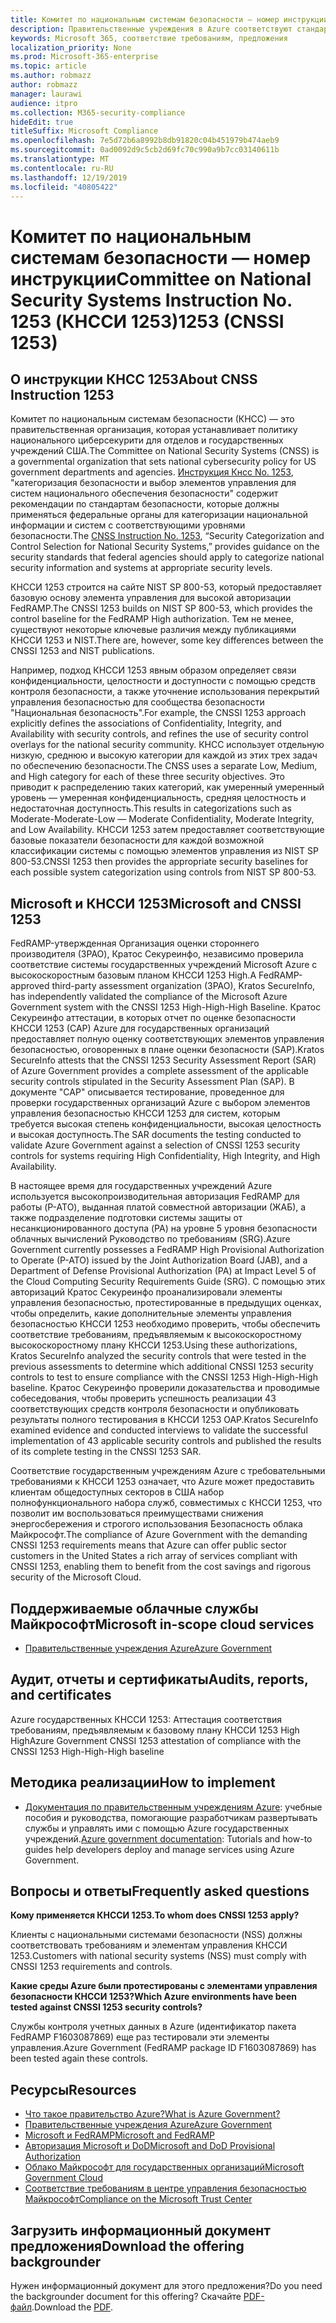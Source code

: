 ```yaml
---
title: Комитет по национальным системам безопасности — номер инструкции 1253 (КНССИ 1253)
description: Правительственные учреждения в Azure соответствуют стандартам безопасности КНССИ 1253 для государственных систем США, которым требуется высокая степень конфиденциальности, высокая целостность и высокая доступность.
keywords: Microsoft 365, соответствие требованиям, предложения
localization_priority: None
ms.prod: Microsoft-365-enterprise
ms.topic: article
ms.author: robmazz
author: robmazz
manager: laurawi
audience: itpro
ms.collection: M365-security-compliance
hideEdit: true
titleSuffix: Microsoft Compliance
ms.openlocfilehash: 7e5d72b6a8992b8db91820c04b451979b474aeb9
ms.sourcegitcommit: 0ad0092d9c5cb2d69fc70c990a9b7cc03140611b
ms.translationtype: MT
ms.contentlocale: ru-RU
ms.lasthandoff: 12/19/2019
ms.locfileid: "40805422"
---
```

# <a name="committee-on-national-security-systems-instruction-no-1253-cnssi-1253"></a><span data-ttu-id="76fdc-105">Комитет по национальным системам безопасности — номер инструкции</span><span class="sxs-lookup"><span data-stu-id="76fdc-105">Committee on National Security Systems Instruction No.</span></span> <span data-ttu-id="76fdc-106">1253 (КНССИ 1253)</span><span class="sxs-lookup"><span data-stu-id="76fdc-106">1253 (CNSSI 1253)</span></span>

## <a name="about-cnss-instruction-1253"></a><span data-ttu-id="76fdc-107">О инструкции КНСС 1253</span><span class="sxs-lookup"><span data-stu-id="76fdc-107">About CNSS Instruction 1253</span></span>

<span data-ttu-id="76fdc-108">Комитет по национальным системам безопасности (КНСС) — это правительственная организация, которая устанавливает политику национального циберсекурити для отделов и государственных учреждений США.</span><span class="sxs-lookup"><span data-stu-id="76fdc-108">The Committee on National Security Systems (CNSS) is a governmental organization that sets national cybersecurity policy for US government departments and agencies.</span></span> <span data-ttu-id="76fdc-109">[Инструкция Кнсс No. 1253](https://www.dss.mil/Portals/69/documents/io/rmf/CNSSI_No1253.pdf), "категоризация безопасности и выбор элементов управления для систем национального обеспечения безопасности" содержит рекомендации по стандартам безопасности, которые должны применяться федеральные органы для категоризации национальной информации и систем с соответствующими уровнями безопасности.</span><span class="sxs-lookup"><span data-stu-id="76fdc-109">The [CNSS Instruction No. 1253](https://www.dss.mil/Portals/69/documents/io/rmf/CNSSI_No1253.pdf), “Security Categorization and Control Selection for National Security Systems,” provides guidance on the security standards that federal agencies should apply to categorize national security information and systems at appropriate security levels.</span></span>  
  
<span data-ttu-id="76fdc-110">КНССИ 1253 строится на сайте NIST SP 800-53, который предоставляет базовую основу элемента управления для высокой авторизации FedRAMP.</span><span class="sxs-lookup"><span data-stu-id="76fdc-110">The CNSSI 1253 builds on NIST SP 800-53, which provides the control baseline for the FedRAMP High authorization.</span></span> <span data-ttu-id="76fdc-111">Тем не менее, существуют некоторые ключевые различия между публикациями КНССИ 1253 и NIST.</span><span class="sxs-lookup"><span data-stu-id="76fdc-111">There are, however, some key differences between the CNSSI 1253 and NIST publications.</span></span>  
  
<span data-ttu-id="76fdc-112">Например, подход КНССИ 1253 явным образом определяет связи конфиденциальности, целостности и доступности с помощью средств контроля безопасности, а также уточнение использования перекрытий управления безопасностью для сообщества безопасности "Национальная безопасность".</span><span class="sxs-lookup"><span data-stu-id="76fdc-112">For example, the CNSSI 1253 approach explicitly defines the associations of Confidentiality, Integrity, and Availability with security controls, and refines the use of security control overlays for the national security community.</span></span> <span data-ttu-id="76fdc-113">КНСС использует отдельную низкую, среднюю и высокую категории для каждой из этих трех задач по обеспечению безопасности.</span><span class="sxs-lookup"><span data-stu-id="76fdc-113">The CNSS uses a separate Low, Medium, and High category for each of these three security objectives.</span></span> <span data-ttu-id="76fdc-114">Это приводит к распределению таких категорий, как умеренный умеренный уровень — умеренная конфиденциальность, средняя целостность и недостаточная доступность.</span><span class="sxs-lookup"><span data-stu-id="76fdc-114">This results in categorizations such as Moderate-Moderate-Low — Moderate Confidentiality, Moderate Integrity, and Low Availability.</span></span> <span data-ttu-id="76fdc-115">КНССИ 1253 затем предоставляет соответствующие базовые показатели безопасности для каждой возможной классификации системы с помощью элементов управления из NIST SP 800-53.</span><span class="sxs-lookup"><span data-stu-id="76fdc-115">CNSSI 1253 then provides the appropriate security baselines for each possible system categorization using controls from NIST SP 800-53.</span></span>

## <a name="microsoft-and-cnssi-1253"></a><span data-ttu-id="76fdc-116">Microsoft и КНССИ 1253</span><span class="sxs-lookup"><span data-stu-id="76fdc-116">Microsoft and CNSSI 1253</span></span>

<span data-ttu-id="76fdc-117">FedRAMP-утвержденная Организация оценки стороннего производителя (3PAO), Кратос Секуреинфо, независимо проверила соответствие системы государственных учреждений Microsoft Azure с высокоскоростным базовым планом КНССИ 1253 High.</span><span class="sxs-lookup"><span data-stu-id="76fdc-117">A FedRAMP-approved third-party assessment organization (3PAO), Kratos SecureInfo, has independently validated the compliance of the Microsoft Azure Government system with the CNSSI 1253 High-High-High Baseline.</span></span> <span data-ttu-id="76fdc-118">Кратос Секуреинфо аттестации, в которых отчет по оценке безопасности КНССИ 1253 (САР) Azure для государственных организаций предоставляет полную оценку соответствующих элементов управления безопасностью, оговоренных в плане оценки безопасности (SAP).</span><span class="sxs-lookup"><span data-stu-id="76fdc-118">Kratos SecureInfo attests that the CNSSI 1253 Security Assessment Report (SAR) of Azure Government provides a complete assessment of the applicable security controls stipulated in the Security Assessment Plan (SAP).</span></span> <span data-ttu-id="76fdc-119">В документе "САР" описывается тестирование, проведенное для проверки государственных организаций Azure с выбором элементов управления безопасностью КНССИ 1253 для систем, которым требуется высокая степень конфиденциальности, высокая целостность и высокая доступность.</span><span class="sxs-lookup"><span data-stu-id="76fdc-119">The SAR documents the testing conducted to validate Azure Government against a selection of CNSSI 1253 security controls for systems requiring High Confidentiality, High Integrity, and High Availability.</span></span>  
  
<span data-ttu-id="76fdc-120">В настоящее время для государственных учреждений Azure используется высокопроизводительная авторизация FedRAMP для работы (P-ATO), выданная платой совместной авторизации (ЖАБ), а также подразделение подготовки системы защиты от несанкционированного доступа (PA) на уровне 5 уровня безопасности облачных вычислений Руководство по требованиям (SRG).</span><span class="sxs-lookup"><span data-stu-id="76fdc-120">Azure Government currently possesses a FedRAMP High Provisional Authorization to Operate (P-ATO) issued by the Joint Authorization Board (JAB), and a Department of Defense Provisional Authorization (PA) at Impact Level 5 of the Cloud Computing Security Requirements Guide (SRG).</span></span> <span data-ttu-id="76fdc-121">С помощью этих авторизаций Кратос Секуреинфо проанализировали элементы управления безопасностью, протестированные в предыдущих оценках, чтобы определить, какие дополнительные элементы управления безопасностью КНССИ 1253 необходимо проверить, чтобы обеспечить соответствие требованиям, предъявляемым к высокоскоростному высокоскоростному плану КНССИ 1253.</span><span class="sxs-lookup"><span data-stu-id="76fdc-121">Using these authorizations, Kratos SecureInfo analyzed the security controls that were tested in the previous assessments to determine which additional CNSSI 1253 security controls to test to ensure compliance with the CNSSI 1253 High-High-High baseline.</span></span> <span data-ttu-id="76fdc-122">Кратос Секуреинфо проверили доказательства и проводимые собеседования, чтобы проверить успешность реализации 43 соответствующих средств контроля безопасности и опубликовать результаты полного тестирования в КНССИ 1253 ОАР.</span><span class="sxs-lookup"><span data-stu-id="76fdc-122">Kratos SecureInfo examined evidence and conducted interviews to validate the successful implementation of 43 applicable security controls and published the results of its complete testing in the CNSSI 1253 SAR.</span></span>  
  
<span data-ttu-id="76fdc-123">Соответствие государственным учреждениям Azure с требовательными требованиями к КНССИ 1253 означает, что Azure может предоставить клиентам общедоступных секторов в США набор полнофункционального набора служб, совместимых с КНССИ 1253, что позволит им воспользоваться преимуществами снижения энергосбережения и строгого использования Безопасность облака Майкрософт.</span><span class="sxs-lookup"><span data-stu-id="76fdc-123">The compliance of Azure Government with the demanding CNSSI 1253 requirements means that Azure can offer public sector customers in the United States a rich array of services compliant with CNSSI 1253, enabling them to benefit from the cost savings and rigorous security of the Microsoft Cloud.</span></span>

## <a name="microsoft-in-scope-cloud-services"></a><span data-ttu-id="76fdc-124">Поддерживаемые облачные службы Майкрософт</span><span class="sxs-lookup"><span data-stu-id="76fdc-124">Microsoft in-scope cloud services</span></span>

- [<span data-ttu-id="76fdc-125">Правительственные учреждения Azure</span><span class="sxs-lookup"><span data-stu-id="76fdc-125">Azure Government</span></span>](https://aka.ms/AzureCompliance)

## <a name="audits-reports-and-certificates"></a><span data-ttu-id="76fdc-126">Аудит, отчеты и сертификаты</span><span class="sxs-lookup"><span data-stu-id="76fdc-126">Audits, reports, and certificates</span></span>

<span data-ttu-id="76fdc-127">Azure государственных КНССИ 1253: Аттестация соответствия требованиям, предъявляемым к базовому плану КНССИ 1253 High High</span><span class="sxs-lookup"><span data-stu-id="76fdc-127">Azure Government CNSSI 1253 attestation of compliance with the CNSSI 1253 High-High-High baseline</span></span>

## <a name="how-to-implement"></a><span data-ttu-id="76fdc-128">Методика реализации</span><span class="sxs-lookup"><span data-stu-id="76fdc-128">How to implement</span></span>

- <span data-ttu-id="76fdc-129">[Документация по правительственным учреждениям Azure](https://docs.microsoft.com/azure/azure-government/): учебные пособия и руководства, помогающие разработчикам развертывать службы и управлять ими с помощью Azure государственных учреждений.</span><span class="sxs-lookup"><span data-stu-id="76fdc-129">[Azure government documentation](https://docs.microsoft.com/azure/azure-government/): Tutorials and how-to guides help developers deploy and manage services using Azure Government.</span></span>

## <a name="frequently-asked-questions"></a><span data-ttu-id="76fdc-130">Вопросы и ответы</span><span class="sxs-lookup"><span data-stu-id="76fdc-130">Frequently asked questions</span></span>

<span data-ttu-id="76fdc-131">**Кому применяется КНССИ 1253.**</span><span class="sxs-lookup"><span data-stu-id="76fdc-131">**To whom does CNSSI 1253 apply?**</span></span>

<span data-ttu-id="76fdc-132">Клиенты с национальными системами безопасности (NSS) должны соответствовать требованиям и элементам управления КНССИ 1253.</span><span class="sxs-lookup"><span data-stu-id="76fdc-132">Customers with national security systems (NSS) must comply with CNSSI 1253 requirements and controls.</span></span>

<span data-ttu-id="76fdc-133">**Какие среды Azure были протестированы с элементами управления безопасности КНССИ 1253?**</span><span class="sxs-lookup"><span data-stu-id="76fdc-133">**Which Azure environments have been tested against CNSSI 1253 security controls?**</span></span>

<span data-ttu-id="76fdc-134">Службы контроля учетных данных в Azure (идентификатор пакета FedRAMP F1603087869) еще раз тестировали эти элементы управления.</span><span class="sxs-lookup"><span data-stu-id="76fdc-134">Azure Government (FedRAMP package ID F1603087869) has been tested again these controls.</span></span>

## <a name="resources"></a><span data-ttu-id="76fdc-135">Ресурсы</span><span class="sxs-lookup"><span data-stu-id="76fdc-135">Resources</span></span>

- [<span data-ttu-id="76fdc-136">Что такое правительство Azure?</span><span class="sxs-lookup"><span data-stu-id="76fdc-136">What is Azure Government?</span></span>](https://docs.microsoft.com/azure/azure-government/documentation-government-welcome)
- [<span data-ttu-id="76fdc-137">Правительственные учреждения Azure</span><span class="sxs-lookup"><span data-stu-id="76fdc-137">Azure Government</span></span>](https://aka.ms/Azure-Government)
- [<span data-ttu-id="76fdc-138">Microsoft и FedRAMP</span><span class="sxs-lookup"><span data-stu-id="76fdc-138">Microsoft and FedRAMP</span></span>](offering-fedramp.md)
- [<span data-ttu-id="76fdc-139">Авторизация Microsoft и DoD</span><span class="sxs-lookup"><span data-stu-id="76fdc-139">Microsoft and DoD Provisional Authorization</span></span>](offering-DoD-DISA-L2-L4-L5.md)
- [<span data-ttu-id="76fdc-140">Облако Майкрософт для государственных организаций</span><span class="sxs-lookup"><span data-stu-id="76fdc-140">Microsoft Government Cloud</span></span>](https://www.microsoft.com/enterprise/government)
- [<span data-ttu-id="76fdc-141">Соответствие требованиям в центре управления безопасностью Майкрософт</span><span class="sxs-lookup"><span data-stu-id="76fdc-141">Compliance on the Microsoft Trust Center</span></span>](https://www.microsoft.com/trust-center/compliance/compliance-overview)

## <a name="download-the-offering-backgrounder"></a><span data-ttu-id="76fdc-142">Загрузить информационный документ предложения</span><span class="sxs-lookup"><span data-stu-id="76fdc-142">Download the offering backgrounder</span></span>

<span data-ttu-id="76fdc-143">Нужен информационный документ для этого предложения?</span><span class="sxs-lookup"><span data-stu-id="76fdc-143">Do you need the backgrounder document for this offering?</span></span> <span data-ttu-id="76fdc-144">Скачайте [PDF-файл](https://download.microsoft.com/download/6/E/C/6EC27E89-826E-44CB-A107-2A37AC879206/CNSSI_1253-Compliance.pdf).</span><span class="sxs-lookup"><span data-stu-id="76fdc-144">Download the [PDF](https://download.microsoft.com/download/6/E/C/6EC27E89-826E-44CB-A107-2A37AC879206/CNSSI_1253-Compliance.pdf).</span></span>
